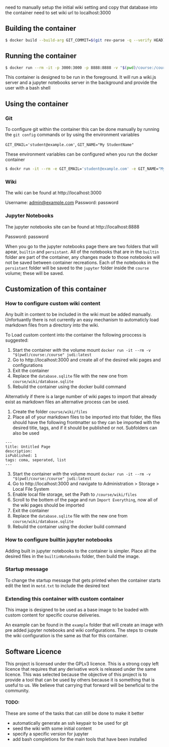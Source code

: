 need to manually setup the initial wiki setting and copy that database into the container
need to set wiki url to localhost:3000


## Building the container

```bash
$ docker build --build-arg GIT_COMMIT=$(git rev-parse -q --verify HEAD) --build-arg BUILD_DATE=$(date -u +"%Y-%m-%dT%H:%M:%SZ") -t judi:latest .
```


## Running the container

```bash
$ docker run --rm -it -p 3000:3000 -p 8888:8888 -v "$(pwd)/course:/course" judi:latest
```

This container is designed to be run in the foreground.
It will run a wiki.js server and a jupyter notebooks server in the background and provide the user with a bash shell

## Using the container


### Git
To configure git within the container this can be done manually by running the `git config` commands or by using the environment variables

`GIT_EMAIL='student@example.com'`, `GIT_NAME="My StudentName"`

These environment variables can be configured when you run the docker container

```bash
$ dockr run -it --rm -e GIT_EMAIL='student@example.com' -e GIT_NAME="My StudentName" judi:latest
```

### Wiki

The wiki can be found at http://localhost:3000

Username: admin@example.com
Password: password


### Jupyter Notebooks

The jupyter notebooks site can be found at http://localhost:8888

Password: password

When you go to the jupyter notebooks page there are two folders that will apear, `builtin` and `persistant`.
All of the notebooks that are in the `builtin` folder are part of the container, any changes made to those notebooks will not be saved between container recreations.
Each of the notebooks in the `persistant` folder will be saved to the `jupyter` folder inside the `course` volume; these will be saved.


## Customization of this container

### How to configure custom wiki content

Any built in content to be included in the wiki must be added manually.
Unfortuantly there is not currently an easy mechanism to automaticly load markdown files from a directory into the wiki. 

To Load custom content into the container the following proccess is suggested:

1. Start the container _with_ the volume mount `docker run -it --rm -v "$(pwd)/course:/course" judi:latest`
2. Go to http://localhost:3000 and create all of the desired wiki pages and configurations
3. Exit the container
4. Replace the `database.sqlite` file with the new one from `course/wiki/database.sqlite`
5. Rebuild the container using the docker build command

Alternativly if there is a large number of wiki pages to import that already exist as markdown files an alternative process can be used.

1. Create the folder `course/wiki/files`
2. Place all of your markdown files to be imported into that folder, the files should have the following frontmatter so they can be imported with the desired title, tags, and if it should be published or not. Subfolders can also be used
```
---
title: Untitled Page
description:
isPublished: 1
tags: coma, seperated, list
---
```
3. Start the container _with_ the volume mount `docker run -it --rm -v "$(pwd)/course:/course" judi:latest`
4. Go to http://localhost:3000 and navigate to Administration > Storage > Local File System
5. Enable local file storage, set the Path to `/course/wiki/files`
6. Scroll to the bottem of the page and run `Import Everything`, now all of the wiki pages should be imported
7. Exit the container
8. Replace the `database.sqlite` file with the new one from `course/wiki/database.sqlite`
9. Rebuild the container using the docker build command

### How to configure builtin jupyter notebooks

Adding built in jupyter notebooks to the container is simpler. 
Place all the desired files in the `builtinNotebooks` folder, then build the image.

### Startup message

To change the startup message that gets printed when the container starts edit the text in `motd.txt` to include the desired text

### Extending this container with custom container

This image is designed to be used as a base image to be loaded with custom content for specific course deliveries. 

An example can be found in the `example` folder that will create an image with pre added jupyter notebooks and wiki configurations.
The steps to create the wiki configuration is the same as that for this container. 

## Software Licence

This project is licensed under the GPLv3 licence.
This is a strong copy left licence that requires that any derivative work is released under the same licence.
This was selected because the objective of this project is to provide a tool that can be used by others because it is something that is useful to us.
We believe that carrying that forward will be beneficial to the community.

#### TODO:

These are some of the tasks that can still be done to make it better

- automatically generate an ssh keypair to be used for git
- seed the wiki with some initial content
- specify a specific version for jupyter
- add bash completions for the main tools that have been installed
